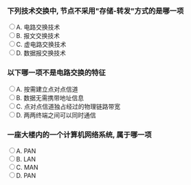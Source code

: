 <form>
<h3>下列技术交换中, 节点不采用"存储-转发"方式的是哪一项</h3>
<input type="radio" name="ans"/>A. 电路交换技术<br>
<input type="radio" name="ans"/>B. 报文交换技术<br>
<input type="radio" name="ans"/>C. 虚电路交换技术<br>
<input type="radio" name="ans"/>D. 数据报交换技术<br>
</form>

<form>
<h3>以下哪一项不是电路交换的特征</h3>
<input type="radio" name="ans"/>A. 按需建立点对点信道<br>
<input type="radio" name="ans"/>B. 数据无需携带地址信息<br>
<input type="radio" name="ans"/>C. 点对点信道独占经过的物理链路带宽<br>
<input type="radio" name="ans"/>D. 两两终端之间可以同时通信<br>
</form>

<form>
<h3>一座大楼内的一个计算机网络系统, 属于哪一项</h3>
<input type="radio" name="ans"/>A. PAN<br>
<input type="radio" name="ans"/>B. LAN<br>
<input type="radio" name="ans"/>C. MAN<br>
<input type="radio" name="ans"/>D. PAN<br>
</form>

